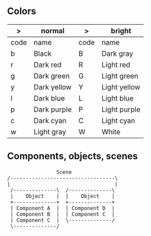 ## Colors
|   >   | normal      |   >   | bright       |
|-------|-------------|-------|--------------|
| code  |  name       | code  | name         |
|   b   | Black       |   B   | Dark gray    |
|   r   | Dark red    |   R   | Light red    |
|   g   | Dark green  |   G   | Light green  |
|   y   | Dark yellow |   Y   | Light yellow |
|   l   | Dark blue   |   L   | Light blue   |
|   p   | Dark purple |   P   | Light purple |
|   c   | Dark cyan   |   C   | Light cyan   |
|   w   | Light gray  |   W   | White        |

## Components, objects, scenes

```ditaa {cmd=true args=["-E", "-S", "--svg"]}
                Scene
/----------------------------------\
|                                  |
 /--------------\  /--------------\  
 |    Object    |  |    Object    |  
 +--------------+  +--------------+
 | Component A  |  | Component D  |
 | Component B  |  | Component C  |
 | Component C  |  \--------------/
 \--------------/
```